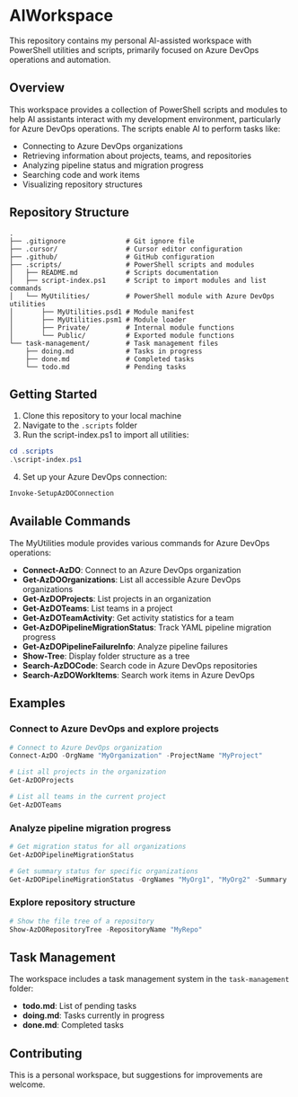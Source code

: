 # AIWorkspace

This repository contains my personal AI-assisted workspace with PowerShell utilities and scripts, primarily focused on Azure DevOps operations and automation.

## Overview

This workspace provides a collection of PowerShell scripts and modules to help AI assistants interact with my development environment, particularly for Azure DevOps operations. The scripts enable AI to perform tasks like:

- Connecting to Azure DevOps organizations
- Retrieving information about projects, teams, and repositories
- Analyzing pipeline status and migration progress
- Searching code and work items
- Visualizing repository structures

## Repository Structure

```
.
├── .gitignore               # Git ignore file
├── .cursor/                 # Cursor editor configuration
├── .github/                 # GitHub configuration
├── .scripts/                # PowerShell scripts and modules
│   ├── README.md            # Scripts documentation
│   ├── script-index.ps1     # Script to import modules and list commands
│   └── MyUtilities/         # PowerShell module with Azure DevOps utilities
│       ├── MyUtilities.psd1 # Module manifest
│       ├── MyUtilities.psm1 # Module loader
│       ├── Private/         # Internal module functions
│       └── Public/          # Exported module functions
└── task-management/         # Task management files
    ├── doing.md             # Tasks in progress
    ├── done.md              # Completed tasks
    └── todo.md              # Pending tasks
```

## Getting Started

1. Clone this repository to your local machine
2. Navigate to the `.scripts` folder
3. Run the script-index.ps1 to import all utilities:

```powershell
cd .scripts
.\script-index.ps1
```

4. Set up your Azure DevOps connection:

```powershell
Invoke-SetupAzDOConnection
```

## Available Commands

The MyUtilities module provides various commands for Azure DevOps operations:

- **Connect-AzDO**: Connect to an Azure DevOps organization
- **Get-AzDOOrganizations**: List all accessible Azure DevOps organizations
- **Get-AzDOProjects**: List projects in an organization
- **Get-AzDOTeams**: List teams in a project
- **Get-AzDOTeamActivity**: Get activity statistics for a team
- **Get-AzDOPipelineMigrationStatus**: Track YAML pipeline migration progress
- **Get-AzDOPipelineFailureInfo**: Analyze pipeline failures
- **Show-Tree**: Display folder structure as a tree
- **Search-AzDOCode**: Search code in Azure DevOps repositories
- **Search-AzDOWorkItems**: Search work items in Azure DevOps

## Examples

### Connect to Azure DevOps and explore projects

```powershell
# Connect to Azure DevOps organization
Connect-AzDO -OrgName "MyOrganization" -ProjectName "MyProject"

# List all projects in the organization
Get-AzDOProjects

# List all teams in the current project
Get-AzDOTeams
```

### Analyze pipeline migration progress

```powershell
# Get migration status for all organizations
Get-AzDOPipelineMigrationStatus

# Get summary status for specific organizations
Get-AzDOPipelineMigrationStatus -OrgNames "MyOrg1", "MyOrg2" -Summary
```

### Explore repository structure

```powershell
# Show the file tree of a repository
Show-AzDORepositoryTree -RepositoryName "MyRepo"
```

## Task Management

The workspace includes a task management system in the `task-management` folder:

- **todo.md**: List of pending tasks
- **doing.md**: Tasks currently in progress
- **done.md**: Completed tasks

## Contributing

This is a personal workspace, but suggestions for improvements are welcome.
